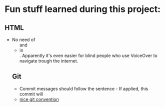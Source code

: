 # Fun stuff learned during this project:

## HTML
- No need of <ul> and <li> in <nav>. Apparently it's even easier for blind people who use VoiceOver to navigate trough the internet.
  
## Git
- Commit messages should follow the sentence - If applied, this commit will <your subject line here>
- [nice git convention](https://hashnode.com/post/which-commit-message-convention-do-you-use-at-work-ck3e4jbdd00zyo4s1h7mc7e0g)